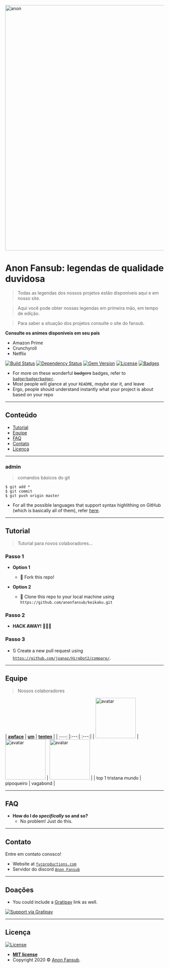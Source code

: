 <a href="http://www.anonfansub.com/"><img src="https://coverfiles.alphacoders.com/903/90335.png" title="AF" alt="anon" width="777px"></a>

# Anon Fansub: legendas de qualidade duvidosa

> Todas as legendas dos nossos projetos estão disponíveis aqui e em nosso site.

> Aqui você pode obter nossas legendas em primeira mão, em tempo de edição.

> Para saber a situação dos projetos consulte o site do fansub.

**Consulte os animes disponíveis em seu país**

- Amazon Prime
- Crunchyroll
- Netflix

[![Build Status](http://img.shields.io/travis/badges/badgerbadgerbadger.svg?style=flat-square)](https://travis-ci.org/badges/badgerbadgerbadger) [![Dependency Status](http://img.shields.io/gemnasium/badges/badgerbadgerbadger.svg?style=flat-square)](https://gemnasium.com/badges/badgerbadgerbadger) [![Gem Version](http://img.shields.io/gem/v/badgerbadgerbadger.svg?style=flat-square)](https://rubygems.org/gems/badgerbadgerbadger) [![License](http://img.shields.io/:license-mit-blue.svg?style=flat-square)](http://badges.mit-license.org) [![Badges](http://img.shields.io/:badges-9/9-ff6799.svg?style=flat-square)](https://github.com/badges/badgerbadgerbadger)

- For more on these wonderful ~~badgers~~ badges, refer to <a href="http://badges.github.io/badgerbadgerbadger/" target="_blank">`badgerbadgerbadger`</a>.
- Most people will glance at your `README`, *maybe* star it, and leave
- Ergo, people should understand instantly what your project is about based on your repo

---

## Conteúdo


- [Tutorial](#tutorial)
- [Equipe](#equipe)
- [FAQ](#faq)
- [Contato](#contato)
- [Licença](#licença)


---

### admin

> comandos básicos do git

```shell
$ git add *
$ git commit
$ git push origin master
```

- For all the possible languages that support syntax highlithing on GitHub (which is basically all of them), refer <a href="https://github.com/github/linguist/blob/master/lib/linguist/languages.yml" target="_blank">here</a>.

---

## Tutorial

> Tutorial para novos colaboradores...

### Passo 1

- **Option 1**
    - 🍴 Fork this repo!

- **Option 2**
    - 👯 Clone this repo to your local machine using `https://github.com/anonfansub/keikaku.git`

### Passo 2

- **HACK AWAY!** 🔨🔨🔨

### Passo 3

- 🔃 Create a new pull request using <a href="https://github.com/joanaz/HireDot2/compare/" target="_blank">`https://github.com/joanaz/HireDot2/compare/`</a>.

---

## Equipe

> Nossos colaboradores

| <a href="http://fvcproductions.com" target="_blank">**awface**</a> 
| <a href="http://fvcproductions.com" target="_blank">**um**</a> 
| <a href="http://fvcproductions.com" target="_blank">**tenten**</a> 
|
| :---: |:---:| :---:|
| <img src="https://i.imgur.com/OmBqykt.jpg" alt="avatar" width="128" height="128"> 
| <img src="https://i.imgur.com/Mx9bjCa.jpg" alt="avatar" width="128" height="128">
| <img src="https://i.imgur.com/4etBVWj.jpg" alt="avatar" width="128" height="128">
|
| top 1 tristana mundo 
| pipoqueiro
| vagabond
|


---

## FAQ

- **How do I do *specifically* so and so?**
    - No problem! Just do this.

---

## Contato

Entre em contato conosco!

- Website at <a href="http://fvcproductions.com" target="_blank">`fvcproductions.com`</a>
- Servidor do discord <a href="https://discord.gg/tnkRxvQ" target="_blank">`Anon Fansub`</a>

---

## Doações

- You could include a <a href="https://cdn.rawgit.com/gratipay/gratipay-badge/2.3.0/dist/gratipay.png" target="_blank">Gratipay</a> link as well.

[![Support via Gratipay](https://cdn.rawgit.com/gratipay/gratipay-badge/2.3.0/dist/gratipay.png)](https://gratipay.com/fvcproductions/)


---

## Licença

[![License](http://img.shields.io/:license-mit-blue.svg?style=flat-square)](http://badges.mit-license.org)

- **[MIT license](http://opensource.org/licenses/mit-license.php)**
- Copyright 2020 © <a href="#" target="_blank">Anon Fansub</a>.
